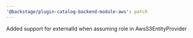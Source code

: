 ```yaml
---
'@backstage/plugin-catalog-backend-module-aws': patch
---
```


Added support for externalId when assuming role in AwsS3EntityProvider
